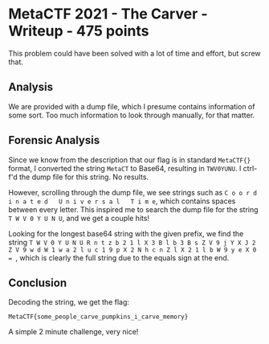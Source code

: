 # MetaCTF 2021 - The Carver - Writeup - 475 points

This problem could have been solved with a lot of time and effort, but screw that. 

## Analysis

We are provided with a dump file, which I presume contains information of some sort. Too much information to look through manually, for that matter.

## Forensic Analysis

Since we know from the description that our flag is in standard `MetaCTF{}` format, I converted the string `MetaCT` to Base64, resulting in `TWV0YUNU`.
I ctrl-f'd the dump file for this string. No results. 

However, scrolling through the dump file, we see strings such as `C o o r d i n a t e d   U n i v e r s a l   T i m e`, which contains spaces between every letter.
This inspired me to search the dump file for the string `T W V 0 Y U N U`, and we get a couple hits!

Looking for the longest base64 string with the given prefix, we find the string `T W V 0 Y U N U R n t z b 2 1 l X 3 B l b 3 B s Z V 9 j Y X J 2 Z V 9 w d W 1 w a 2 l u c 1 9 p X 2 N h c n Z l X 2 1 l b W 9 y e X 0 = `, which is clearly the full string due to the equals sign at the end.

## Conclusion

Decoding the string, we get the flag:

```
MetaCTF{some_people_carve_pumpkins_i_carve_memory}
```

A simple 2 minute challenge, very nice!
